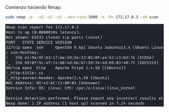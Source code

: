 Comienzo haciendo Nmap:
```bash
sudo nmap -p- -sS -sC -sV --min-rate 5000 -n -Pn 172.17.0.3 -oN scan
```

![](Imágenes/Pasted%20image%2020240908000119.png)


